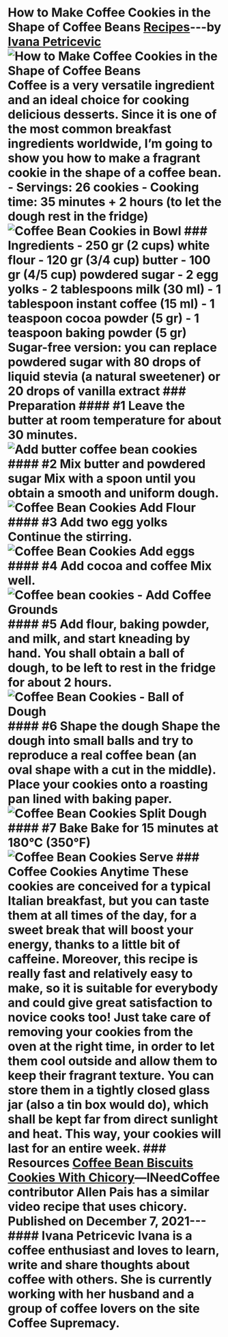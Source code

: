 # How to Make Coffee Cookies in the Shape of Coffee Beans [Recipes](https://ineedcoffee.com/section/coffee-recipes/)---by [Ivana Petricevic](https://ineedcoffee.com/by/ivana-petricevic/)![How to Make Coffee Cookies in the Shape of Coffee Beans](https://ineedcoffee.com/images/posts/how-to-make-coffee-cookies-in-the-shape-of-coffee-beans/coffee-bean-cookie-recipe.jpg) Coffee is a very versatile ingredient and an ideal choice for cooking delicious desserts. Since it is one of the most common breakfast ingredients worldwide, I’m going to show you how to make a fragrant cookie in the shape of a coffee bean. - Servings: 26 cookies - Cooking time: 35 minutes + 2 hours (to let the dough rest in the fridge)![Coffee Bean Cookies in Bowl](https://ineedcoffee.com/assets/coffee-cookies-8-bowl.4rRuUBML_Z2oNjJp.webp) ### Ingredients - 250 gr (2 cups) white flour - 120 gr (3/4 cup) butter - 100 gr (4/5 cup) powdered sugar - 2 egg yolks - 2 tablespoons milk (30 ml) - 1 tablespoon instant coffee (15 ml) - 1 teaspoon cocoa powder (5 gr) - 1 teaspoon baking powder (5 gr) Sugar-free version: you can replace powdered sugar with 80 drops of liquid stevia (a natural sweetener) or 20 drops of vanilla extract ### Preparation #### #1 Leave the butter at room temperature for about 30 minutes.![Add butter coffee bean cookies](https://ineedcoffee.com/assets/coffee-cookies-1-add-butter.L4iVW3JY_S8y73.webp) #### #2 Mix butter and powdered sugar Mix with a spoon until you obtain a smooth and uniform dough.![Coffee Bean Cookies Add Flour](https://ineedcoffee.com/assets/coffee-cookies-2-add-flour.g7DcFBWZ_2f7ylg.webp) #### #3 Add two egg yolks Continue the stirring.![Coffee Bean Cookies Add eggs](https://ineedcoffee.com/assets/coffee-cookies-3-add-egg.D4bl5H_q_1JdN6W.webp) #### #4 Add cocoa and coffee Mix well.![Coffee bean cookies - Add Coffee Grounds](https://ineedcoffee.com/assets/coffee-cookies-4-add-coffee-grounds.NrXalWQ2_1kgoAs.webp) #### #5 Add flour, baking powder, and milk, and start kneading by hand. You shall obtain a ball of dough, to be left to rest in the fridge for about 2 hours.![Coffee Bean Cookies - Ball of Dough](https://ineedcoffee.com/assets/coffee-cookies-5-cookie.CYTUsXyw_1Rvjso.webp) #### #6 Shape the dough Shape the dough into small balls and try to reproduce a real coffee bean (an oval shape with a cut in the middle). Place your cookies onto a roasting pan lined with baking paper.![Coffee Bean Cookies Split Dough](https://ineedcoffee.com/assets/coffee-cookies-6-split.CM66Oiac_Z15v3UN.webp) #### #7 Bake Bake for 15 minutes at 180°C (350°F)![Coffee Bean Cookies Serve](https://ineedcoffee.com/assets/coffee-cookies-7-serve.BQx8xmNd_Z2c57tk.webp) ### Coffee Cookies Anytime These cookies are conceived for a typical Italian breakfast, but you can taste them at all times of the day, for a sweet break that will boost your energy, thanks to a little bit of caffeine. Moreover, this recipe is really fast and relatively easy to make, so it is suitable for everybody and could give great satisfaction to novice cooks too! Just take care of removing your cookies from the oven at the right time, in order to let them cool outside and allow them to keep their fragrant texture. You can store them in a tightly closed glass jar (also a tin box would do), which shall be kept far from direct sunlight and heat. This way, your cookies will last for an entire week. ### Resources [Coffee Bean Biscuits Cookies With Chicory](https://www.youtube.com/watch?v=iJXC2nbQ8DM)—INeedCoffee contributor Allen Pais has a similar video recipe that uses chicory. Published on December 7, 2021--- #### Ivana Petricevic Ivana is a coffee enthusiast and loves to learn, write and share thoughts about coffee with others. She is currently working with her husband and a group of coffee lovers on the site Coffee Supremacy.